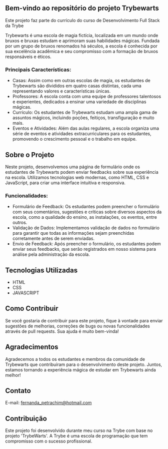 ## Bem-vindo ao repositório do projeto Trybewarts
Este projeto faz parte do currículo do curso de Desenvolvimento Full Stack da Trybe

Trybewarts é uma escola de magia fictícia, localizada em um mundo onde bruxos e bruxas estudam e aprimoram suas habilidades mágicas. 
Fundada por um grupo de bruxos renomados há séculos, a escola é conhecida por sua excelência acadêmica e seu compromisso com a formação de bruxos responsáveis e éticos.

### Principais Características:

- Casas: Assim como em outras escolas de magia, os estudantes de Trybewarts são divididos em quatro casas distintas, cada uma representando valores e características únicas.
- Professores: A escola conta com uma equipe de professores talentosos e experientes, dedicados a ensinar uma variedade de disciplinas mágicas.
- Currículo: Os estudantes de Trybewarts estudam uma ampla gama de assuntos mágicos, incluindo poções, feitiços, transfiguração e muito mais.
- Eventos e Atividades: Além das aulas regulares, a escola organiza uma série de eventos e atividades extracurriculares para os estudantes, promovendo o crescimento pessoal e o trabalho em equipe.

## Sobre o Projeto

Neste projeto, desenvolvemos uma página de formulário onde os estudantes de Trybewarts podem enviar feedbacks sobre sua experiência na escola.
Utilizamos tecnologias web modernas, como HTML, CSS e JavaScript, para criar uma interface intuitiva e responsiva.


### Funcionalidades:

- Formulário de Feedback: Os estudantes podem preencher o formulário com seus comentários, sugestões e críticas sobre diversos aspectos da escola, como a qualidade do ensino, as instalações, os eventos, entre outros.
- Validação de Dados: Implementamos validação de dados no formulário para garantir que todas as informações sejam preenchidas corretamente antes de serem enviadas.
- Envio de Feedback: Após preencher o formulário, os estudantes podem enviar seus feedbacks, que serão registrados em nosso sistema para análise pela administração da escola.

## Tecnologias Utilizadas

- HTML
- CSS
- JAVASCRIPT

## Como Contribuir

Se você gostaria de contribuir para este projeto, fique à vontade para enviar sugestões de melhorias, correções de bugs ou novas funcionalidades através de pull requests. 
Sua ajuda é muito bem-vinda!

## Agradecimentos

Agradecemos a todos os estudantes e membros da comunidade de Trybewarts que contribuíram para o desenvolvimento deste projeto. 
Juntos, estamos tornando a experiência mágica de estudar em Trybewarts ainda melhor!


## Contato 

E-mail: fernanda_petrachim@hotmail.com

## Contribuição 

Este projeto foi desenvolvido durante meu curso na Trybe com base no projeto 'TrybeWarts'. A Trybe é uma escola de programação que tem compromisso com o sucesso profissional.
